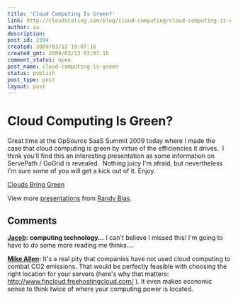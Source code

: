 ```yaml
---
title: 'Cloud Computing Is Green?'
link: http://cloudscaling.com/blog/cloud-computing/cloud-computing-is-green/
author: su
description: 
post_id: 2394
created: 2009/03/12 19:07:16
created_gmt: 2009/03/13 03:07:16
comment_status: open
post_name: cloud-computing-is-green
status: publish
post_type: post
layout: post
---
```


# Cloud Computing Is Green?

Great time at the OpSource SaaS Summit 2009 today where I made the case that cloud computing is green by virtue of the efficiencies it drives.  I think you'll find this an interesting presentation as some information on ServePath / GoGrid is revealed.  Nothing juicy I'm afraid, but nevertheless I'm sure some of you will get a kick out of it. Enjoy. 

[Clouds Bring Green](http://www.slideshare.net/randybias/clouds-bring-green?type=powerpoint)

View more [presentations](http://www.slideshare.net/) from [Randy Bias](http://www.slideshare.net/randybias).

## Comments

**[Jacob](#79 "2009-05-10 05:55:57"):** **computing technology...** I can't believe I missed this! I'm going to have to do some more reading me thinks....

**[Mike Allen](#80 "2010-12-22 11:59:00"):** It's a real pity that companies have not used cloud computing to combat CO2 emissions. That would be perfectly feasible with choosing the right location for your servers (here's why that matters: http://www.fincloud.freehostingcloud.com/ ). It even makes economic sense to think twice of where your computing power is located.

